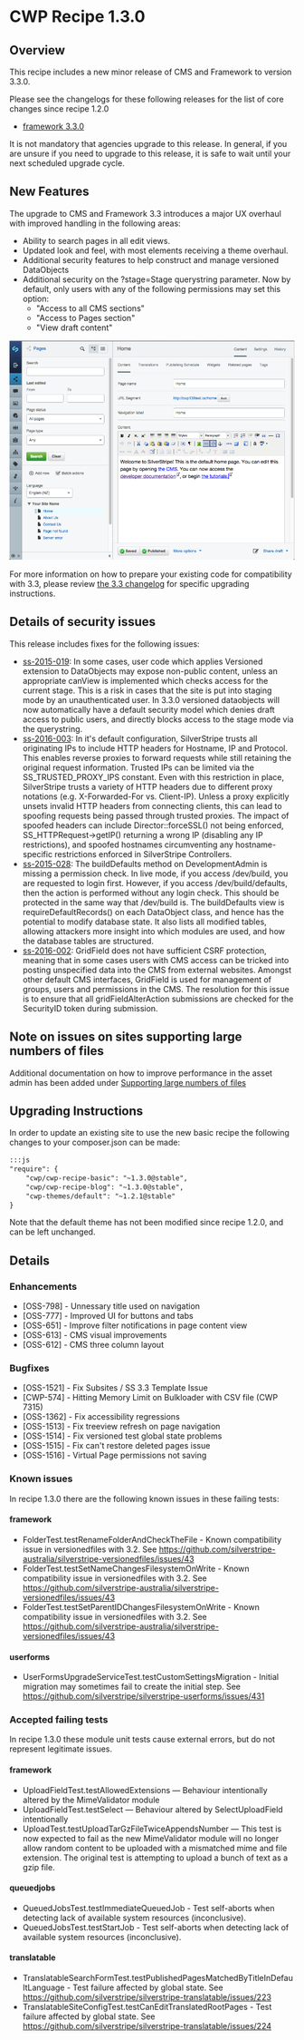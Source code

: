# CWP Recipe 1.3.0

## Overview

This recipe includes a new minor release of CMS and Framework to version 3.3.0.

Please see the changelogs for these following releases for the list of core changes since recipe 1.2.0

 * [framework 3.3.0](https://docs.silverstripe.org/en/3.3/changelogs/3.3.0/)

It is not mandatory that agencies upgrade to this release. In general, if you are unsure if you
need to upgrade to this release, it is safe to wait until your next scheduled upgrade cycle.

## New Features

The upgrade to CMS and Framework 3.3 introduces a major UX overhaul with improved handling
in the following areas:

- Ability to search pages in all edit views.
- Updated look and feel, with most elements receiving a theme overhaul.
- Additional security features to help construct and manage versioned DataObjects
- Additional security on the ?stage=Stage querystring parameter. Now by default, only users
    with any of the following permissions may set this option:
  - "Access to all CMS sections"
  - "Access to Pages section"
  - "View draft content"

![3.3 screenshot](../_images/recipe_1.3.0_3.3_framework.png)

For more information on how to prepare your existing code for compatibility with 3.3, please review
[the 3.3 changelog](https://docs.silverstripe.org/en/3.3/changelogs/3.3.0/) for specific upgrading instructions.

## Details of security issues

This release includes fixes for the following issues:

 * [ss-2015-019](http://www.silverstripe.org/download/security-releases/ss-2015-019): In some cases, user
   code which applies Versioned extension to DataObjects may expose non-public content, unless an
   appropriate canView is implemented which checks access for the current stage.
   This is a risk in cases that the site is put into staging mode by an unauthenticated user.
   In 3.3.0 versioned dataobjects will now automatically have a default security model which denies draft
   access to public users, and directly blocks access to the stage mode via the querystring.
 * [ss-2016-003](http://www.silverstripe.org/download/security-releases/ss-2016-003): In it's default
   configuration, SilverStripe trusts all originating IPs to include HTTP headers for Hostname, IP and
   Protocol. This enables reverse proxies to forward requests while still retaining the original request
   information. Trusted IPs can be limited via the SS_TRUSTED_PROXY_IPS constant. Even with this
   restriction in place, SilverStripe trusts a variety of HTTP headers due to different proxy notations
   (e.g. X-Forwarded-For vs. Client-IP). Unless a proxy explicitly unsets invalid HTTP headers from
   connecting clients, this can lead to spoofing requests being passed through trusted proxies.
   The impact of spoofed headers can include Director::forceSSL() not being enforced,
   SS_HTTPRequest->getIP() returning a wrong IP (disabling any IP restrictions), and spoofed hostnames
   circumventing any hostname-specific restrictions enforced in SilverStripe Controllers.
 * [ss-2015-028](http://www.silverstripe.org/download/security-releases/ss-2015-028): The buildDefaults
   method on DevelopmentAdmin is missing a permission check. In live mode, if you access /dev/build,
   you are requested to login first. However, if you access /dev/build/defaults, then the action is
   performed without any login check. This should be protected in the same way that /dev/build is.
   The buildDefaults view is requireDefaultRecords() on each DataObject class, and hence has the
   potential to modify database state. It also lists all modified tables, allowing attackers more
   insight into which modules are used, and how the database tables are structured.
 * [ss-2016-002](http://www.silverstripe.org/download/security-releases/ss-2016-002): GridField does
   not have sufficient CSRF protection, meaning that in some cases users with CMS access can be tricked
   into posting unspecified data into the CMS from external websites. Amongst other default CMS interfaces,
   GridField is used for management of groups, users and permissions in the CMS.
   The resolution for this issue is to ensure that all gridFieldAlterAction submissions are checked
   for the SecurityID token during submission.

## Note on issues on sites supporting large numbers of files

Additional documentation on how to improve performance in the asset admin has been added under
[Supporting large numbers of files](/how_tos/supporting_large_numbers_of_files)

## Upgrading Instructions

In order to update an existing site to use the new basic recipe the following changes to your composer.json
can be made:

	:::js
	"require": {
		"cwp/cwp-recipe-basic": "~1.3.0@stable",
		"cwp/cwp-recipe-blog": "~1.3.0@stable",
		"cwp-themes/default": "~1.2.1@stable"
	}

Note that the default theme has not been modified since recipe 1.2.0, and can be left unchanged.

## Details

### Enhancements

 * [OSS-798] - Unnessary title used on navigation
 * [OSS-777] - Improved UI for buttons and tabs
 * [OSS-651] - Improve filter notifications in page content view
 * [OSS-613] - CMS visual improvements
 * [OSS-612] - CMS three column layout

### Bugfixes

 * [OSS-1521] - Fix Subsites / SS 3.3 Template Issue
 * [CWP-574] - Hitting Memory Limit on Bulkloader with CSV file (CWP 7315)
 * [OSS-1362] - Fix accessibility regressions
 * [OSS-1513] - Fix treeview refresh on page navigation
 * [OSS-1514] - Fix versioned test global state problems
 * [OSS-1515] - Fix can't restore deleted pages issue
 * [OSS-1516] - Virtual Page permissions not saving

### Known issues

In recipe 1.3.0 there are the following known issues in these failing tests:

#### framework

 * FolderTest.testRenameFolderAndCheckTheFile - Known compatibility issue in versionedfiles
   with 3.2. See https://github.com/silverstripe-australia/silverstripe-versionedfiles/issues/43
 * FolderTest.testSetNameChangesFilesystemOnWrite - Known compatibility issue in versionedfiles
   with 3.2. See https://github.com/silverstripe-australia/silverstripe-versionedfiles/issues/43
 * FolderTest.testSetParentIDChangesFilesystemOnWrite - Known compatibility issue in versionedfiles
   with 3.2. See https://github.com/silverstripe-australia/silverstripe-versionedfiles/issues/43
   
#### userforms

 * UserFormsUpgradeServiceTest.testCustomSettingsMigration - Initial migration may sometimes fail
   to create the initial step. See https://github.com/silverstripe/silverstripe-userforms/issues/431

### Accepted failing tests

In recipe 1.3.0 these module unit tests cause external errors, but do not represent legitimate issues.

#### framework

 * UploadFieldTest.testAllowedExtensions — Behaviour intentionally altered by the MimeValidator module
 * UploadFieldTest.testSelect — Behaviour altered by SelectUploadField intentionally
 * UploadTest.testUploadTarGzFileTwiceAppendsNumber — This test is now expected
   to fail as the new MimeValidator module will no longer allow random content to
   be uploaded with a mismatched mime and file extension. The original test is
   attempting to upload a bunch of text as a gzip file.

#### queuedjobs

 * QueuedJobsTest.testImmediateQueuedJob - Test self-aborts when detecting lack of available system
   resources (inconclusive).
 * QueuedJobsTest.testStartJob - Test self-aborts when detecting lack of available system
   resources (inconclusive).

#### translatable

 * TranslatableSearchFormTest.testPublishedPagesMatchedByTitleInDefaultLanguage - Test failure
   affected by global state. See https://github.com/silverstripe/silverstripe-translatable/issues/223
 * TranslatableSiteConfigTest.testCanEditTranslatedRootPages - Test failure affected by global state.
   See https://github.com/silverstripe/silverstripe-translatable/issues/224
